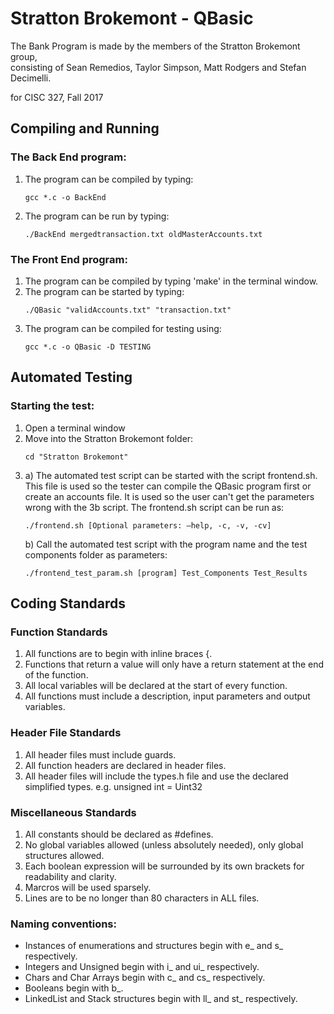 # Stratton Brokemont - QBasic
The Bank Program is made by the members of the Stratton Brokemont group, <br />
consisting of Sean Remedios, Taylor Simpson, Matt Rodgers and Stefan <br />
Decimelli. <br />	 

for CISC 327, Fall 2017 		

## Compiling and Running

### The Back End program:	 
1. The program can be compiled by typing:	
    ```
    gcc *.c -o BackEnd
    ```
2. The program can be run by typing:
    ```
    ./BackEnd mergedtransaction.txt oldMasterAccounts.txt 
    ``` 

### The Front End program: <br />	 
1. The program can be compiled by typing 'make' in the terminal window. <br />	 
2. The program can be started by typing:
    ```
    ./QBasic "validAccounts.txt" "transaction.txt"
    ```
3. The program can be compiled for testing using: 
    ```
    gcc *.c -o QBasic -D TESTING
    ```

## Automated Testing
### Starting the test: <br />
1. Open a terminal window <br />
2. Move into the Stratton Brokemont folder: <br />
    ```	
    cd "Stratton Brokemont"
    ```
3.  a) The automated test script can be started with the script frontend.sh. This file is used so the tester can compile the QBasic program first or create an accounts file. It is used so the user can't get the parameters wrong with the 3b script. The frontend.sh script can be run as: <br />
    ```
    ./frontend.sh [Optional parameters: —help, -c, -v, -cv] 
    ```
    b) Call the automated test script with the program name and the test components folder as parameters: <br />
    ```
    ./frontend_test_param.sh [program] Test_Components Test_Results
    ```

## Coding Standards
### Function Standards
1. All functions are to begin with inline braces {. <br />
2. Functions that return a value will only have a return statement at the end of the function. <br />
3. All local variables will be declared at the start of every function. <br />
4. All functions must include a description, input parameters and output variables. <br />
    
### Header File Standards
1. All header files must include guards. <br />
2. All function headers are declared in header files. <br />
3. All header files will include the types.h file and use the declared simplified types. e.g. unsigned int = Uint32 <br />

### Miscellaneous Standards
1. All constants should be declared as #defines. <br />
2. No global variables allowed (unless absolutely needed), only global structures allowed. <br />
3. Each boolean expression will be surrounded by its own brackets for readability and clarity. <br />
4. Marcros will be used sparsely. <br />
5. Lines are to be no longer than 80 characters in ALL files. <br />

### Naming conventions:
* Instances of enumerations and structures begin with e_ and s_ respectively.
* Integers and Unsigned begin with i_ and ui_ respectively.
* Chars and Char Arrays begin with c_ and cs_ respectively.
* Booleans begin with b_.
* LinkedList and Stack structures begin with ll_ and st_ respectively.



